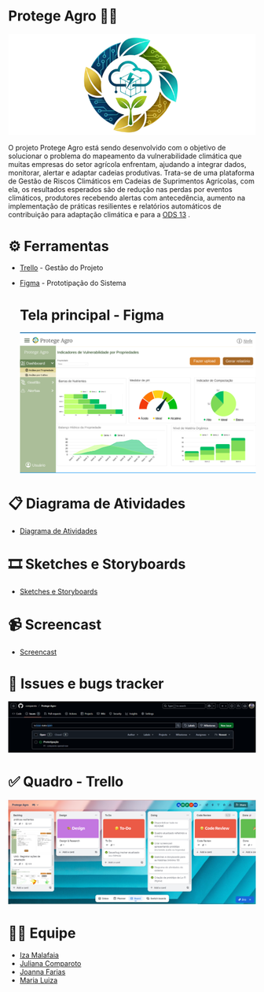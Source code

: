 # Protege Agro 👨‍🌾
![banner](protege-agro-png.png)

O projeto Protege Agro está sendo desenvolvido com o objetivo de solucionar o problema do mapeamento da vulnerabilidade climática que muitas empresas do setor agrícola enfrentam, ajudando a integrar dados, monitorar, alertar e adaptar cadeias produtivas. Trata-se de uma plataforma de Gestão de Riscos Climáticos em Cadeias de Suprimentos Agrícolas, com ela, os resultados esperados são de redução nas perdas por eventos climáticos, produtores recebendo alertas com antecedência, aumento na implementação de práticas resilientes e relatórios automáticos de contribuição para adaptação climática e para a [ODS 13](https://brasil.un.org/pt-br/sdgs/13) .

# ⚙ Ferramentas 
- [Trello](https://trello.com/invite/b/68d3017f957b203c71729554/ATTIfd6518690457f8129206f304484740d71D224D60/protege-agro) - Gestão do Projeto
- [Figma](https://www.figma.com/design/D40oNqrRF186K4n1DSMg0C/PROTEGE-AGRO---PROTOTIPO-1?node-id=0-1&t=hrwbZLeeoK0QofQZ-1) - Prototipação do Sistema

  # Tela principal - Figma

  ![tela figma](telaprincipal.png)

# 📋 Diagrama de Atividades

- [Diagrama de Atividades](https://lucid.app/lucidchart/e23a7c07-efd2-42b4-b983-079e704f40e4/edit?viewport_loc=-2330%2C-992%2C5841%2C2580%2C0_0&invitationId=inv_deaa4bf7-fc0c-4252-a694-e9bf0f126398)

# 🎞 Sketches e Storyboards 

- [Sketches e Storyboards](https://docs.google.com/document/d/1Epuxz50EGQDTCdjHtUGG2fdJO8yq-qMKmHMf1PV1Qv0/edit?tab=t.r6pnz4zfpwp9)

# 📹 Screencast 

- [Screencast](https://drive.google.com/file/d/1UqRY5Xc5wz6YIeONaB4KeJ6wc25MrAoK/view?usp=drive_link)

# 👾 Issues e bugs tracker

![Issues e bugs tracker](bugs.png)
  
# ✅ Quadro - Trello

![trello board](trello-atualizado.png)

# 👩‍💻 Equipe 
- [Iza Malafaia](https://github.com/Iza-Malafaia) 
- [Juliana Comparoto](https://github.com/comparoto) 
- [Joanna Farias](https://github.com/Joanna-Farias) 
- [Maria Luiza](https://github.com/alumiria) 
